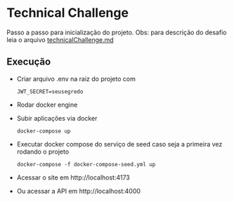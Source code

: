 # Technical Challenge
  Passo a passo para inicialização do projeto.
  Obs: para descrição do desafio leia o arquivo [technicalChallenge.md](./technicalChallenge.md)

## Execução
- Criar arquivo .env na raiz do projeto com 
  ```
  JWT_SECRET=seusegredo
  ```

- Rodar docker engine

- Subir aplicações via docker
  ```
  docker-compose up
  ```
  
- Executar docker compose do serviço de seed caso seja a primeira vez rodando o projeto
  ```
  docker-compose -f docker-compose-seed.yml up
  ```

- Acessar o site em http://localhost:4173
- Ou acessar a API em http://localhost:4000